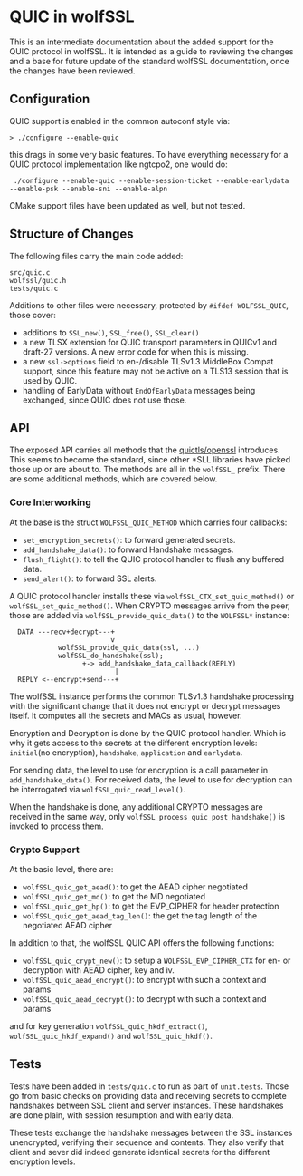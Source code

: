 # QUIC in wolfSSL

This is an intermediate documentation about the added support for the QUIC protocol in wolfSSL. 
It is intended as a guide to reviewing the changes and a base for future update of the standard
wolfSSL documentation, once the changes have been reviewed.

## Configuration

QUIC support is enabled in the common autoconf style via:

```
> ./configure --enable-quic
```

this drags in some very basic features. To have everything necessary for a QUIC protocol implementation like ngtcpo2, one would do:

```
 ./configure --enable-quic --enable-session-ticket --enable-earlydata --enable-psk --enable-sni --enable-alpn
```

CMake support files have been updated as well, but not tested.

## Structure of Changes

The following files carry the main code added:

```
src/quic.c
wolfssl/quic.h
tests/quic.c
```

Additions to other files were necessary, protected by `#ifdef WOLFSSL_QUIC`, those cover:

* additions to `SSL_new()`, `SSL_free()`, `SSL_clear()`
* a new TLSX extension for QUIC transport parameters in QUICv1 and draft-27 versions. A new error code for when this is missing.
* a new `ssl->options` field to en-/disable TLSv1.3 MiddleBox Compat support, since this feature may not be active on a TLS13 session that is used by QUIC.
* handling of EarlyData without `EndOfEarlyData` messages being exchanged, since QUIC does not use those.

## API

The exposed API carries all methods that the [quictls/openssl](https://github.com/quictls/openssl) introduces. This seems to become the standard, since other *SLL libraries have picked those up or are about to. The methods are all in the `wolfSSL_` prefix. There are some additional methods, which are covered below.

### Core Interworking

At the base is the struct `WOLFSSL_QUIC_METHOD` which carries four callbacks:

* `set_encryption_secrets()`: to forward generated secrets.
* `add_handshake_data()`: to forward Handshake messages.
* `flush_flight()`: to tell the QUIC protocol handler to flush any buffered data.
* `send_alert()`: to forward SSL alerts.

A QUIC protocol handler installs these via `wolfSSL_CTX_set_quic_method()` or `wolfSSL_set_quic_method()`. When CRYPTO messages arrive from the peer, those are added via `wolfSSL_provide_quic_data()` to the `WOLFSSL*` instance:

```
  DATA ---recv+decrypt---+
                         v 
            wolfSSL_provide_quic_data(ssl, ...)
            wolfSSL_do_handshake(ssl);
                  +-> add_handshake_data_callback(REPLY)
                          |
  REPLY <--encrypt+send---+
```

The wolfSSL instance performs the common TLSv1.3 handshake processing with the significant change that it does not encrypt or decrypt messages itself. It computes all the secrets and MACs as usual, however.

Encryption and Decryption is done by the QUIC protocol handler. Which is why it gets access to the secrets
at the different encryption levels: `initial`(no encryption), `handshake`, `application` and `earlydata`.

For sending data, the level to use for encryption is a call parameter in `add_handshake_data()`. For received data, the level to use for decryption can be interrogated via `wolfSSL_quic_read_level()`.

When the handshake is done, any additional CRYPTO messages are received in the same way, only `wolfSSL_process_quic_post_handshake()` is invoked to process them.

### Crypto Support

At the basic level, there are:

* `wolfSSL_quic_get_aead()`: to get the AEAD cipher negotiated
* `wolfSSL_quic_get_md()`:  to get the MD negotiated
* `wolfSSL_quic_get_hp()`: to get the EVP_CIPHER for header protection
* `wolfSSL_quic_get_aead_tag_len()`: the get the tag length of the negotiated AEAD cipher

In addition to that, the wolfSSL QUIC API offers the following functions:

* `wolfSSL_quic_crypt_new()`: to setup a `WOLFSSL_EVP_CIPHER_CTX` for en- or decryption with AEAD cipher, key and iv.
* `wolfSSL_quic_aead_encrypt()`: to encrypt with such a context and params
* `wolfSSL_quic_aead_decrypt()`: to decrypt with such a context and params

and for key generation `wolfSSL_quic_hkdf_extract()`, `wolfSSL_quic_hkdf_expand()` and `wolfSSL_quic_hkdf()`.

## Tests

Tests have been added in `tests/quic.c` to run as part of `unit.tests`. Those go from basic checks on providing data and receiving secrets to complete handshakes between SSL client and server instances. These handshakes are done plain, with session resumption and with early data.

These tests exchange the handshake messages between the SSL instances unencrypted, verifying their sequence and contents. They also verify that client and sever did indeed generate identical secrets for the different encryption levels.




